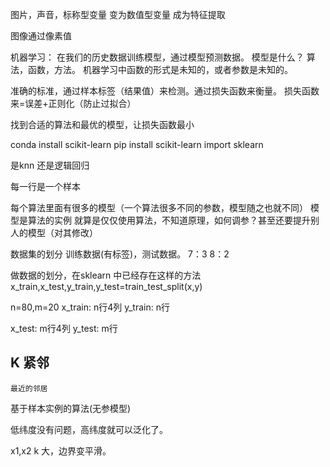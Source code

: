 图片，声音，标称型变量 变为数值型变量
成为特征提取

图像通过像素值

机器学习： 在我们的历史数据训练模型，通过模型预测数据。 
模型是什么？ 算法，函数，方法。
机器学习中函数的形式是未知的，或者参数是未知的。 

准确的标准，通过样本标签（结果值）来检测。通过损失函数来衡量。
损失函数来=误差+正则化（防止过拟合）

找到合适的算法和最优的模型，让损失函数最小

conda install scikit-learn
pip install scikit-learn
import sklearn
  

是knn 还是逻辑回归


每一行是一个样本



每个算法里面有很多的模型（一个算法很多不同的参数，模型随之也就不同）
模型是算法的实例
就算是仅仅使用算法，不知道原理，如何调参？甚至还要提升别人的模型（对其修改）


数据集的划分
训练数据(有标签)，测试数据。 
7：3  8：2

 

做数据的划分，在sklearn 中已经存在这样的方法 
x_train,x_test,y_train,y_test=train_test_split(x,y)

n=80,m=20
x_train: n行4列
y_train: n行

x_test: m行4列
y_test: m行


## K 紧邻
```
最近的邻居
```
基于样本实例的算法(无参模型)

低纬度没有问题，高纬度就可以泛化了。

x1,x2
k 大，边界变平滑。 

























